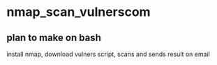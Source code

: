 # nmap_scan_vulnerscom
## plan to make on bash
install nmap, download vulners script, scans and sends result on email
